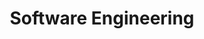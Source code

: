 ---
title: "Software Engineering"
weight: 1
links:
- title: "Operating Systems: From 0 to 1"
  link: "https://tuhdo.github.io/os01/"
- title: "New Programming Jargon"
  link: "https://blog.codinghorror.com/new-programming-jargon/"
- title: "Dealing with the \"Too many dependencies\" problem"
  link: "https://hadihariri.com/2012/04/09/dealing-wht-the-too-many-dependencies-problem/"
- title: "Sentinel value"
  link: "https://en.wikipedia.org/wiki/Sentinel_value"
- title: "A Deep Introduction to JIT Compilers: JITs are not very Just-in-time"
  link: "https://carolchen.me/blog/technical/jits-intro/"
- title: "Let's Build a Regex Engine"
  link: "https://kean.blog/post/lets-build-regex"
- title: "Refactoring Techniques"
  link: "https://refactoring.guru/refactoring/techniques"
- title: "Crafting Interpreters: A handbook for making programming languages"
  link: "http://www.craftinginterpreters.com"
- title: "Why inheritance never made any sense"
  link: "https://www.sicpers.info/2018/03/why-inheritance-never-made-any-sense/"
---